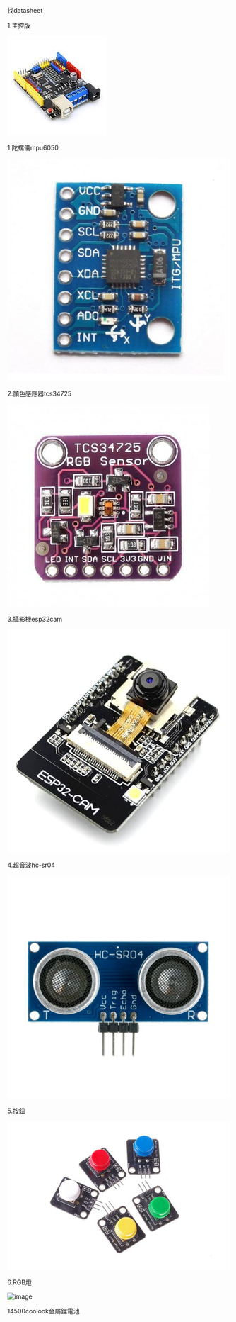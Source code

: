 找datasheet

1.主控版

![image](Krduino.jpg)

1.陀螺儀mpu6050

![image](mpu6050.jpg)

2.顏色感應器tcs34725

![image](TCS34725.jpg)

3.攝影機esp32cam

![image](esp32cam.jpg)

4.超音波hc-sr04

![image](hc-sr04.jpg)

5.按鈕

![image](按鈕.jpg)

6.RGB燈

![image](燈.jpg)

14500coolook金屬鋰電池


